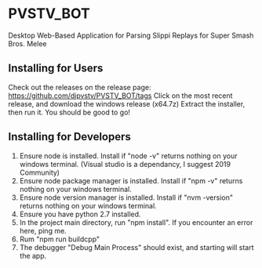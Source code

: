 # PVSTV_BOT
Desktop Web-Based Application for Parsing Slippi Replays for Super Smash Bros. Melee

## Installing for Users

Check out the releases on the release page: https://github.com/djpvstv/PVSTV_BOT/tags
Click on the most recent release, and download the windows release (x64.7z)
Extract the installer, then run it. You should be good to go!

## Installing for Developers

1. Ensure node is installed. Install if "node -v" returns nothing on your windows terminal. (Visual studio is a dependancy, I suggest 2019 Community)
2. Ensure node package manager is installed. Install if "npm -v" returns nothing on your windows terminal.
3. Ensure node version manager is installed. Install if "nvm -version" returns nothing on your windows terminal.
4. Ensure you have python 2.7 installed.
5. In the project main directory, run "npm install". If you encounter an error here, ping me.
6. Rum "npm run buildcpp"
7. The debugger "Debug Main Process" should exist, and starting will start the app.